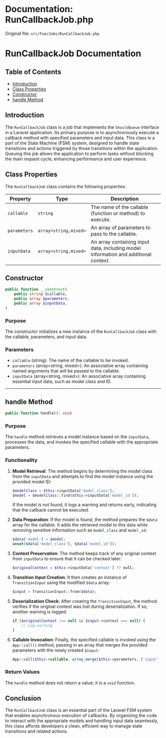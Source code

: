 # Documentation: RunCallbackJob.php

Original file: `src/Fsm/Jobs/RunCallbackJob.php`

# RunCallbackJob Documentation

## Table of Contents
- [Introduction](#introduction)
- [Class Properties](#class-properties)
- [Constructor](#constructor)
- [handle Method](#handle-method)

## Introduction
The `RunCallbackJob` class is a job that implements the `ShouldQueue` interface in a Laravel application. Its primary purpose is to asynchronously execute a callback method with specified parameters and input data. This class is a part of the State Machine (FSM) system, designed to handle state transitions and actions triggered by those transitions within the application. Queuing this job allows the application to perform tasks without blocking the main request cycle, enhancing performance and user experience.

## Class Properties
The `RunCallbackJob` class contains the following properties:

| Property    | Type                     | Description                                                    |
|-------------|--------------------------|----------------------------------------------------------------|
| `callable`  | `string`                 | The name of the callable (function or method) to execute.      |
| `parameters` | `array<string,mixed>`    | An array of parameters to pass to the callable.                |
| `inputData` | `array<string,mixed>`    | An array containing input data, including model information and additional context.|

## Constructor
```php
public function __construct(
    public string $callable,
    public array $parameters,
    public array $inputData,
)
```

### Purpose
The constructor initializes a new instance of the `RunCallbackJob` class with the callable, parameters, and input data.

### Parameters
- `callable` (string): The name of the callable to be invoked.
- `parameters` (array<string, mixed>): An associative array containing named arguments that will be passed to the callable.
- `inputData` (array<string, mixed>): An associative array containing essential input data, such as model class and ID.

---

## handle Method
```php
public function handle(): void
```

### Purpose
The `handle` method retrieves a model instance based on the `inputData`, processes the data, and invokes the specified callable with the appropriate parameters.

### Functionality
1. **Model Retrieval**: The method begins by determining the model class from the `inputData` and attempts to find the model instance using the provided model ID:
   ```php
   $modelClass = $this->inputData['model_class'];
   $model = $modelClass::find($this->inputData['model_id']);
   ```
   If the model is not found, it logs a warning and returns early, indicating that the callback cannot be executed.

2. **Data Preparation**: If the model is found, the method prepares the `$data` array for the callable. It adds the retrieved model to this data while removing sensitive information such as `model_class` and `model_id`:
   ```php
   $data['model'] = $model;
   unset($data['model_class'], $data['model_id']);
   ```

3. **Context Preservation**: The method keeps track of any original context from `inputData` to ensure that it can be checked later:
   ```php
   $originalContext = $this->inputData['context'] ?? null;
   ```

4. **Transition Input Creation**: It then creates an instance of `TransitionInput` using the modified `$data` array:
   ```php
   $input = TransitionInput::from($data);
   ```

5. **Deserialization Check**: After creating the `TransitionInput`, the method verifies if the original context was lost during deserialization. If so, another warning is logged:
   ```php
   if ($originalContext !== null && $input->context === null) {
       // Log warning
   }
   ```

6. **Callable Invocation**: Finally, the specified callable is invoked using the `App::call()` method, passing in an array that merges the provided parameters with the newly created `$input`:
   ```php
   App::call($this->callable, array_merge($this->parameters, ['input' => $input]));
   ```

### Return Values
The `handle` method does not return a value; it is a `void` function.

## Conclusion
The `RunCallbackJob` class is an essential part of the Laravel FSM system that enables asynchronous execution of callbacks. By organizing the code to interact with the appropriate models and handling input data seamlessly, this class affords developers a clean, efficient way to manage state transitions and related actions.